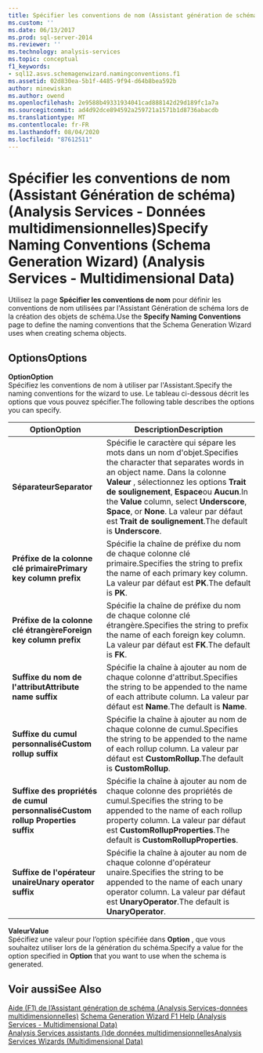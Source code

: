 ```yaml
---
title: Spécifier les conventions de nom (Assistant génération de schéma) (Analysis Services-données multidimensionnelles) | Microsoft Docs
ms.custom: ''
ms.date: 06/13/2017
ms.prod: sql-server-2014
ms.reviewer: ''
ms.technology: analysis-services
ms.topic: conceptual
f1_keywords:
- sql12.asvs.schemagenwizard.namingconventions.f1
ms.assetid: 02d830ea-5b1f-4485-9f94-d64b8bea592b
author: minewiskan
ms.author: owend
ms.openlocfilehash: 2e9588b49331934041cad888142d29d189fc1a7a
ms.sourcegitcommit: ad4d92dce894592a259721a1571b1d8736abacdb
ms.translationtype: MT
ms.contentlocale: fr-FR
ms.lasthandoff: 08/04/2020
ms.locfileid: "87612511"
---
```

# <a name="specify-naming-conventions-schema-generation-wizard-analysis-services---multidimensional-data"></a><span data-ttu-id="b78c6-102">Spécifier les conventions de nom (Assistant Génération de schéma) (Analysis Services - Données multidimensionnelles)</span><span class="sxs-lookup"><span data-stu-id="b78c6-102">Specify Naming Conventions (Schema Generation Wizard) (Analysis Services - Multidimensional Data)</span></span>
  <span data-ttu-id="b78c6-103">Utilisez la page **Spécifier les conventions de nom** pour définir les conventions de nom utilisées par l'Assistant Génération de schéma lors de la création des objets de schéma.</span><span class="sxs-lookup"><span data-stu-id="b78c6-103">Use the **Specify Naming Conventions** page to define the naming conventions that the Schema Generation Wizard uses when creating schema objects.</span></span>  
  
## <a name="options"></a><span data-ttu-id="b78c6-104">Options</span><span class="sxs-lookup"><span data-stu-id="b78c6-104">Options</span></span>  
 <span data-ttu-id="b78c6-105">**Option**</span><span class="sxs-lookup"><span data-stu-id="b78c6-105">**Option**</span></span>  
 <span data-ttu-id="b78c6-106">Spécifiez les conventions de nom à utiliser par l'Assistant.</span><span class="sxs-lookup"><span data-stu-id="b78c6-106">Specify the naming conventions for the wizard to use.</span></span> <span data-ttu-id="b78c6-107">Le tableau ci-dessous décrit les options que vous pouvez spécifier.</span><span class="sxs-lookup"><span data-stu-id="b78c6-107">The following table describes the options you can specify.</span></span>  
  
|<span data-ttu-id="b78c6-108">Option</span><span class="sxs-lookup"><span data-stu-id="b78c6-108">Option</span></span>|<span data-ttu-id="b78c6-109">Description</span><span class="sxs-lookup"><span data-stu-id="b78c6-109">Description</span></span>|  
|------------|-----------------|  
|<span data-ttu-id="b78c6-110">**Séparateur**</span><span class="sxs-lookup"><span data-stu-id="b78c6-110">**Separator**</span></span>|<span data-ttu-id="b78c6-111">Spécifie le caractère qui sépare les mots dans un nom d'objet.</span><span class="sxs-lookup"><span data-stu-id="b78c6-111">Specifies the character that separates words in an object name.</span></span> <span data-ttu-id="b78c6-112">Dans la colonne **Valeur** , sélectionnez les options **Trait de soulignement**, **Espace**ou **Aucun**.</span><span class="sxs-lookup"><span data-stu-id="b78c6-112">In the **Value** column, select **Underscore**, **Space**, or **None**.</span></span> <span data-ttu-id="b78c6-113">La valeur par défaut est **Trait de soulignement**.</span><span class="sxs-lookup"><span data-stu-id="b78c6-113">The default is **Underscore**.</span></span>|  
|<span data-ttu-id="b78c6-114">**Préfixe de la colonne clé primaire**</span><span class="sxs-lookup"><span data-stu-id="b78c6-114">**Primary key column prefix**</span></span>|<span data-ttu-id="b78c6-115">Spécifie la chaîne de préfixe du nom de chaque colonne clé primaire.</span><span class="sxs-lookup"><span data-stu-id="b78c6-115">Specifies the string to prefix the name of each primary key column.</span></span> <span data-ttu-id="b78c6-116">La valeur par défaut est **PK**.</span><span class="sxs-lookup"><span data-stu-id="b78c6-116">The default is **PK**.</span></span>|  
|<span data-ttu-id="b78c6-117">**Préfixe de la colonne clé étrangère**</span><span class="sxs-lookup"><span data-stu-id="b78c6-117">**Foreign key column prefix**</span></span>|<span data-ttu-id="b78c6-118">Spécifie la chaîne de préfixe du nom de chaque colonne clé étrangère.</span><span class="sxs-lookup"><span data-stu-id="b78c6-118">Specifies the string to prefix the name of each foreign key column.</span></span> <span data-ttu-id="b78c6-119">La valeur par défaut est **FK**.</span><span class="sxs-lookup"><span data-stu-id="b78c6-119">The default is **FK**.</span></span>|  
|<span data-ttu-id="b78c6-120">**Suffixe du nom de l'attribut**</span><span class="sxs-lookup"><span data-stu-id="b78c6-120">**Attribute name suffix**</span></span>|<span data-ttu-id="b78c6-121">Spécifie la chaîne à ajouter au nom de chaque colonne d'attribut.</span><span class="sxs-lookup"><span data-stu-id="b78c6-121">Specifies the string to be appended to the name of each attribute column.</span></span> <span data-ttu-id="b78c6-122">La valeur par défaut est **Name**.</span><span class="sxs-lookup"><span data-stu-id="b78c6-122">The default is **Name**.</span></span>|  
|<span data-ttu-id="b78c6-123">**Suffixe du cumul personnalisé**</span><span class="sxs-lookup"><span data-stu-id="b78c6-123">**Custom rollup suffix**</span></span>|<span data-ttu-id="b78c6-124">Spécifie la chaîne à ajouter au nom de chaque colonne de cumul.</span><span class="sxs-lookup"><span data-stu-id="b78c6-124">Specifies the string to be appended to the name of each rollup column.</span></span> <span data-ttu-id="b78c6-125">La valeur par défaut est **CustomRollup**.</span><span class="sxs-lookup"><span data-stu-id="b78c6-125">The default is **CustomRollup**.</span></span>|  
|<span data-ttu-id="b78c6-126">**Suffixe des propriétés de cumul personnalisé**</span><span class="sxs-lookup"><span data-stu-id="b78c6-126">**Custom rollup Properties suffix**</span></span>|<span data-ttu-id="b78c6-127">Spécifie la chaîne à ajouter au nom de chaque colonne des propriétés de cumul.</span><span class="sxs-lookup"><span data-stu-id="b78c6-127">Specifies the string to be appended to the name of each rollup property column.</span></span> <span data-ttu-id="b78c6-128">La valeur par défaut est **CustomRollupProperties**.</span><span class="sxs-lookup"><span data-stu-id="b78c6-128">The default is **CustomRollupProperties**.</span></span>|  
|<span data-ttu-id="b78c6-129">**Suffixe de l'opérateur unaire**</span><span class="sxs-lookup"><span data-stu-id="b78c6-129">**Unary operator suffix**</span></span>|<span data-ttu-id="b78c6-130">Spécifie la chaîne à ajouter au nom de chaque colonne d'opérateur unaire.</span><span class="sxs-lookup"><span data-stu-id="b78c6-130">Specifies the string to be appended to the name of each unary operator column.</span></span> <span data-ttu-id="b78c6-131">La valeur par défaut est **UnaryOperator**.</span><span class="sxs-lookup"><span data-stu-id="b78c6-131">The default is **UnaryOperator**.</span></span>|  
  
 <span data-ttu-id="b78c6-132">**Valeur**</span><span class="sxs-lookup"><span data-stu-id="b78c6-132">**Value**</span></span>  
 <span data-ttu-id="b78c6-133">Spécifiez une valeur pour l’option spécifiée dans **Option** , que vous souhaitez utiliser lors de la génération du schéma.</span><span class="sxs-lookup"><span data-stu-id="b78c6-133">Specify a value for the option specified in **Option** that you want to use when the schema is generated.</span></span>  
  
## <a name="see-also"></a><span data-ttu-id="b78c6-134">Voir aussi</span><span class="sxs-lookup"><span data-stu-id="b78c6-134">See Also</span></span>  
 <span data-ttu-id="b78c6-135">[Aide (F1) de l’Assistant génération de schéma &#40;Analysis Services-données multidimensionnelles&#41;](schema-generation-wizard-f1-help-analysis-services-multidimensional-data.md) </span><span class="sxs-lookup"><span data-stu-id="b78c6-135">[Schema Generation Wizard F1 Help &#40;Analysis Services - Multidimensional Data&#41;](schema-generation-wizard-f1-help-analysis-services-multidimensional-data.md) </span></span>  
 [<span data-ttu-id="b78c6-136">Analysis Services assistants &#40;&#41;de données multidimensionnelles</span><span class="sxs-lookup"><span data-stu-id="b78c6-136">Analysis Services Wizards &#40;Multidimensional Data&#41;</span></span>](analysis-services-wizards-multidimensional-data.md)  
  
  

